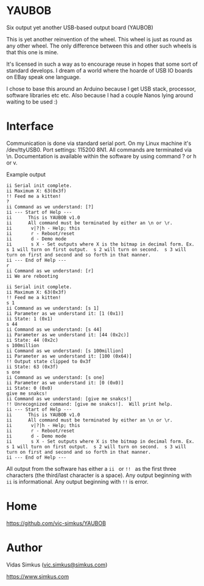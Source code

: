 # YAUBOB
Six output yet another USB-based output board (YAUBOB)

This is yet another reinvention of the wheel.  This wheel is just as round as any other wheel.  The only difference between this and other such wheels is that this one is mine.  

It's licensed in such a way as to encourage reuse in hopes that some sort of standard develops.  I dream of a world where the hoarde of USB IO boards on EBay speak one language.

I chose to base this around an Arduino because I get USB stack, processor, software libraries etc etc. Also because I had a couple Nanos lying around waiting to be used :)

# Interface
Communication is done via standard serial port.  On my Linux machine it's /dev/ttyUSB0.  Port settings: 115200 8N1.  All commands are terminated via \n.  Documentation is available within the software by using command ? or h or v.

Example output

```
ii Serial init complete.
ii Maximum X: 63(0x3f)
!! Feed me a kitten!
?
ii Command as we understand: [?]
ii --- Start of Help ---
ii      This is YAUBOB v1.0
ii      All command must be terminated by either an \n or \r.
ii       v|?|h - Help; this
ii       r - Reboot/reset
ii       d - Demo mode
ii       s X - Set outputs where X is the bitmap in decimal form. Ex. s 1 will turn on first output.  s 2 will turn on second.  s 3 will turn on first and second and so forth in that manner.
ii --- End of Help ---
r
ii Command as we understand: [r]
ii We are rebooting

ii Serial init complete.
ii Maximum X: 63(0x3f)
!! Feed me a kitten!
s 1
ii Command as we understand: [s 1]
ii Parameter as we understand it: [1 (0x1)]
ii State: 1 (0x1)
s 44
ii Command as we understand: [s 44]
ii Parameter as we understand it: [44 (0x2c)]
ii State: 44 (0x2c)
s 100million
ii Command as we understand: [s 100million]
ii Parameter as we understand it: [100 (0x64)]
!! Output state clipped to 0x3f
ii State: 63 (0x3f)
s one
ii Command as we understand: [s one]
ii Parameter as we understand it: [0 (0x0)]
ii State: 0 (0x0)
give me snakcs!
ii Command as we understand: [give me snakcs!]
!! Unrecognized command: [give me snakcs!].  Will print help.
ii --- Start of Help ---
ii      This is YAUBOB v1.0
ii      All command must be terminated by either an \n or \r.
ii       v|?|h - Help; this
ii       r - Reboot/reset
ii       d - Demo mode
ii       s X - Set outputs where X is the bitmap in decimal form. Ex. s 1 will turn on first output.  s 2 will turn on second.  s 3 will turn on first and second and so forth in that manner.
ii --- End of Help ---
```

All output from the software has either a ```ii ``` or ```!! ```  as the first three characters (the third/last character is a space).  Any output beginning with ```ii``` is informational.  Any output beginning with ```!!``` is error.

# Home
https://github.com/vic-simkus/YAUBOB

# Author
Vidas Simkus (vic.simkus@simkus.com)

https://www.simkus.com
